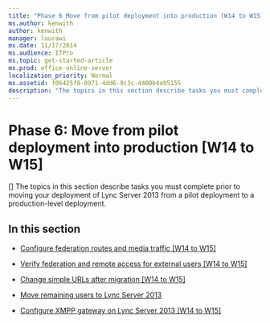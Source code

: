 ```yaml
---
title: "Phase 6 Move from pilot deployment into production [W14 to W15]"
ms.author: kenwith
author: kenwith
manager: laurawi
ms.date: 11/17/2014
ms.audience: ITPro
ms.topic: get-started-article
ms.prod: office-online-server
localization_priority: Normal
ms.assetid: f06425f8-0971-4dd6-9c3c-d400b4a95155
description: "The topics in this section describe tasks you must complete prior to moving your deployment of Lync Server 2013 from a pilot deployment to a production-level deployment."
---
```


# Phase 6: Move from pilot deployment into production [W14 to W15]
[]
The topics in this section describe tasks you must complete prior to moving your deployment of Lync Server 2013 from a pilot deployment to a production-level deployment.
  
## In this section

- [Configure federation routes and media traffic [W14 to W15]](configure-federation-routes-and-media-traffic-w14-to-w15.md)
    
- [Verify federation and remote access for external users [W14 to W15]](verify-federation-and-remote-access-for-external-users-w14-to-w15.md)
    
- [Change simple URLs after migration [W14 to W15]](change-simple-urls-after-migration-w14-to-w15.md)
    
- [Move remaining users to Lync Server 2013](move-remaining-users-to-lync-server-2013.md)
    
- [Configure XMPP gateway on Lync Server 2013 [W14 to W15]](configure-xmpp-gateway-on-lync-server-2013-w14-to-w15.md)
    

